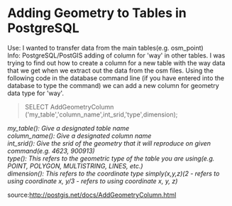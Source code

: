 # Adding Geometry to Tables in PostgreSQL  
Use: I wanted to transfer data from the main tables(e.g. osm_point)  
Info: PostgreSQL/PostGIS adding of column for 'way' in other tables. I was trying to find out how to create a column for a new table with the way data that we get when we extract out the data from the osm files. Using the following code in the database command line (if you have entered into the database to type the command) we can add a new column for geometry data type for 'way'.

>SELECT AddGeometryColumn ('my_table','column_name',int_srid,'type',dimension);

*my_table(): Give a designated table name*  
*column_name(): Give a designated column name*  
*int_srid(): Give the srid of the geometry that it will reproduce on given command(e.g. 4623, 900913)*  
*type(): This refers to the geometric type of the table you are using(e.g. POINT, POLYGON, MULTISTRING, LINES, etc.)*  
*dimension(): This refers to the coordinate type simply(x,y,z)(2 - refers to using coordinate x, y/3 - refers to using coordinate x, y, z)*



source:http://postgis.net/docs/AddGeometryColumn.html




